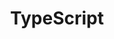 ---
title: TypeScript
description: TypeScript is a strict syntactical superset of JavaScript and adds optional static typing to the language.
link: https://www.typescriptlang.org/
---